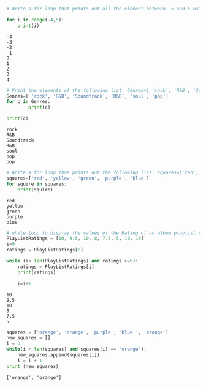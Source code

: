 ```python
# Write a for loop that prints out all the element between -5 and 5 using the range function.

for i in range(-4,5):
    print(i)

```

    -4
    -3
    -2
    -1
    0
    1
    2
    3
    4



```python
# Print the elements of the following list: Genres=[ 'rock', 'R&B', 'Soundtrack', 'R&B', 'soul', 'pop'] Make sure you follow Python conventions.
Genres=[ 'rock', 'R&B', 'Soundtrack', 'R&B', 'soul', 'pop']
for c in Genres:
        print(c)

print(c)
```

    rock
    R&B
    Soundtrack
    R&B
    soul
    pop
    pop



```python
# Write a for loop that prints out the following list: squares=['red', 'yellow', 'green', 'purple', 'blue']
squares=['red', 'yellow', 'green', 'purple', 'blue']
for squire in squares:
    print(squire)
```

    red
    yellow
    green
    purple
    blue



```python
# while loop to display the values of the Rating of an album playlist stored in the list PlayListRatings. If the score is less than 6, exit the loop.
PlayListRatings = [10, 9.5, 10, 8, 7.5, 5, 10, 10]
i=0
ratings = PlayListRatings[0]

while (i< len(PlayListRatings) and ratings >=6):
    ratings = PlayListRatings[i]
    print(ratings)

    i=i+1
```

    10
    9.5
    10
    8
    7.5
    5



```python
squares = ['orange', 'orange', 'purple', 'blue ', 'orange']
new_squares = []
i = 0
while(i < len(squares) and squares[i] == 'orange'):
    new_squares.append(squares[i])
    i = i + 1
print (new_squares)
```

    ['orange', 'orange']



```python

```
